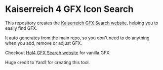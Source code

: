 # Kaiserreich 4 GFX Icon Search

This repository creates the [Kaiserreich GFX Search website](https://kaiserreich.github.io/Kaiserreich-4-GFX-Search/), helping you to easily find GFX.

It auto generates from the main repo, so you don't need to do anything when you add, remove or adjust GFX.

Checkout [HoI4 GFX Search website](https://yard1.github.io/HoI4-GFX-Search/) for vanilla GFX.

Huge credit to Yard1 for creating this tool.
